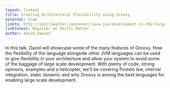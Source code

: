 ```yaml
---
layout: linkout
title: Creating Architectural Flexibiliity using Groovy
external: true
linkto: http://skillsmatter.com/event/java-jee/development-in-the-large-musings-on-maintaining-a-healthy-codebase-over-the-years
linktotext: Register at Skills Matter...
author: david_dawson
---
```

In this talk, David will showcase some of the many features of Groovy. How the flexibility of the language alongside other JVM languages can be used to give flexibility in your architecture and allow your system to avoid some of the baggage of large scale development. 
With plenty of code, strong opinions, examples and a helicopter, we\'ll be covering Postels law, internal integration, static dynamic and why Groovy is among the best languages for enabling large scale development.
